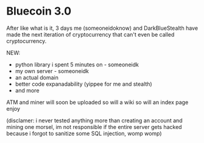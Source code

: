 # Bluecoin 3.0

After like what is it, 3 days me (someoneidoknow) and DarkBlueStealth have made the next iteration of cryptocurrency that can't even be called cryptocurrency.

NEW:
* python library i spent 5 minutes on - someoneidk
* my own server - someoneidk
* an actual domain
* better code expanadability (yippee for me and stealth)
* and more

ATM and miner will soon be uploaded
so will a wiki
so will an index page
enjoy 

(disclamer: i never tested anything more than creating an account and mining one morsel, im not responsible if the entire server gets hacked because i forgot to sanitize some SQL injection, womp womp)
